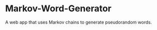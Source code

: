 Markov-Word-Generator
=====================

A web app that uses Markov chains to generate pseudorandom words.

